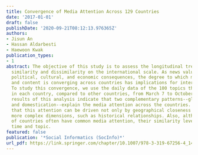 ```yaml
---
title: Convergence of Media Attention Across 129 Countries
date: '2017-01-01'
draft: false
publishDate: '2020-09-21T08:12:13.976365Z'
authors:
- Jisun An
- Hassan Aldarbesti
- Haewoon Kwak
publication_types:
- 1
abstract: The objective of this study is to assess the longitudinal trends of media
  similarity and dissimilarity on the international scale. As news value has well-established
  political, cultural, and economic consequences, the degree to which media coverage
  and content is converging across countries has implications for international relations.
  To study this convergence, we use the daily data of the 100 topics that were over-reported
  in each country, compared to other countries, from March 7 to October 9, 2016. The
  results of this analysis indicate that two complementary patterns--globalization
  and domestication--explain the media attention across the countries. We conclude
  that this attention can be driven not only by geographical closeness but also by
  more complex dimensions, such as historical relationships. Also, although a group
  of countries often have common media attention, their similarity level depends on
  time and topic.
featured: false
publication: '*Social Informatics (SocInfo)*'
url_pdf: https://link.springer.com/chapter/10.1007/978-3-319-67256-4_14
---
```


